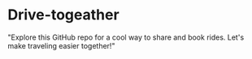 # Drive-togeather
"Explore this GitHub repo for a cool way to share and book rides. Let's make traveling easier together!"
